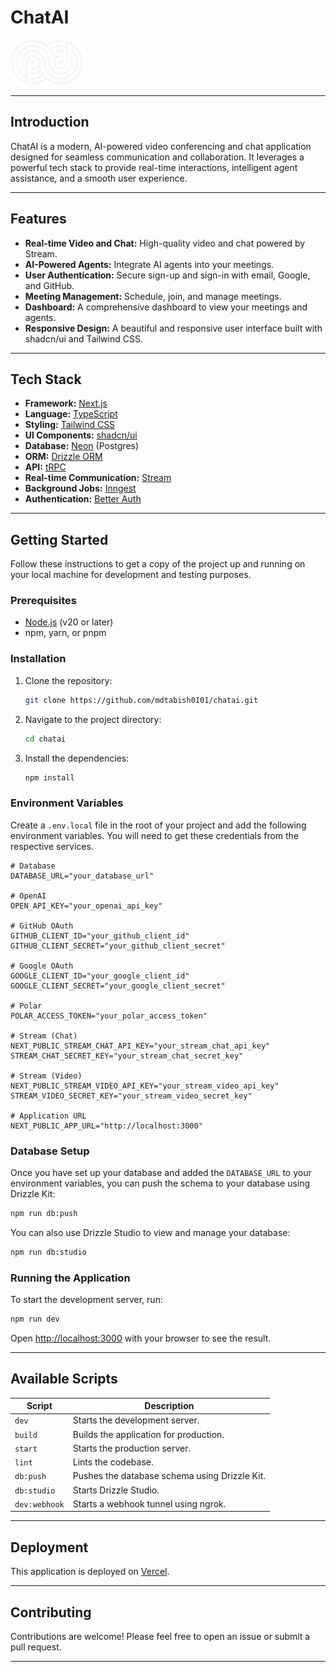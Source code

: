 # ChatAI

![Logo](public/logo.svg)

---

## Introduction

ChatAI is a modern, AI-powered video conferencing and chat application designed for seamless communication and collaboration. It leverages a powerful tech stack to provide real-time interactions, intelligent agent assistance, and a smooth user experience.

---

## Features

- **Real-time Video and Chat:** High-quality video and chat powered by Stream.
- **AI-Powered Agents:** Integrate AI agents into your meetings.
- **User Authentication:** Secure sign-up and sign-in with email, Google, and GitHub.
- **Meeting Management:** Schedule, join, and manage meetings.
- **Dashboard:** A comprehensive dashboard to view your meetings and agents.
- **Responsive Design:** A beautiful and responsive user interface built with shadcn/ui and Tailwind CSS.

---

## Tech Stack

- **Framework:** [Next.js](https://nextjs.org/)
- **Language:** [TypeScript](https://www.typescriptlang.org/)
- **Styling:** [Tailwind CSS](https://tailwindcss.com/)
- **UI Components:** [shadcn/ui](https://ui.shadcn.com/)
- **Database:** [Neon](https://neon.tech/) (Postgres)
- **ORM:** [Drizzle ORM](https://orm.drizzle.team/)
- **API:** [tRPC](https://trpc.io/)
- **Real-time Communication:** [Stream](https://getstream.io/)
- **Background Jobs:** [Inngest](https://www.inngest.com/)
- **Authentication:** [Better Auth](https://better-auth.dev/)

---

## Getting Started

Follow these instructions to get a copy of the project up and running on your local machine for development and testing purposes.

### Prerequisites

- [Node.js](https://nodejs.org/en/) (v20 or later)
- npm, yarn, or pnpm

### Installation

1.  Clone the repository:
    ```sh
    git clone https://github.com/mdtabish0101/chatai.git
    ```
2.  Navigate to the project directory:
    ```sh
    cd chatai
    ```
3.  Install the dependencies:
    ```sh
    npm install
    ```

### Environment Variables

Create a `.env.local` file in the root of your project and add the following environment variables. You will need to get these credentials from the respective services.

```env
# Database
DATABASE_URL="your_database_url"

# OpenAI
OPEN_API_KEY="your_openai_api_key"

# GitHub OAuth
GITHUB_CLIENT_ID="your_github_client_id"
GITHUB_CLIENT_SECRET="your_github_client_secret"

# Google OAuth
GOOGLE_CLIENT_ID="your_google_client_id"
GOOGLE_CLIENT_SECRET="your_google_client_secret"

# Polar
POLAR_ACCESS_TOKEN="your_polar_access_token"

# Stream (Chat)
NEXT_PUBLIC_STREAM_CHAT_API_KEY="your_stream_chat_api_key"
STREAM_CHAT_SECRET_KEY="your_stream_chat_secret_key"

# Stream (Video)
NEXT_PUBLIC_STREAM_VIDEO_API_KEY="your_stream_video_api_key"
STREAM_VIDEO_SECRET_KEY="your_stream_video_secret_key"

# Application URL
NEXT_PUBLIC_APP_URL="http://localhost:3000"
```

### Database Setup

Once you have set up your database and added the `DATABASE_URL` to your environment variables, you can push the schema to your database using Drizzle Kit:

```sh
npm run db:push
```

You can also use Drizzle Studio to view and manage your database:

```sh
npm run db:studio
```

### Running the Application

To start the development server, run:

```sh
npm run dev
```

Open [http://localhost:3000](http://localhost:3000) with your browser to see the result.

---

## Available Scripts

| Script        | Description                                      |
| ------------- | ------------------------------------------------ |
| `dev`         | Starts the development server.                   |
| `build`       | Builds the application for production.           |
| `start`       | Starts the production server.                    |
| `lint`        | Lints the codebase.                              |
| `db:push`     | Pushes the database schema using Drizzle Kit.    |
| `db:studio`   | Starts Drizzle Studio.                           |
| `dev:webhook` | Starts a webhook tunnel using ngrok.             |

---

## Deployment

This application is deployed on [Vercel](https://vercel.com/).

---

## Contributing

Contributions are welcome! Please feel free to open an issue or submit a pull request.

---

